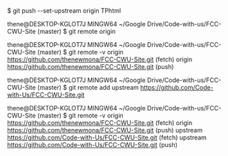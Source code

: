 $ git push --set-upstream origin TPhtml

thene@DESKTOP-KGLOT7J MINGW64 ~/Google Drive/Code-with-us/FCC-CWU-Site (master)
$ git remote
origin

thene@DESKTOP-KGLOT7J MINGW64 ~/Google Drive/Code-with-us/FCC-CWU-Site (master)
$ git remote -v
origin  https://github.com/thenewmona/FCC-CWU-Site.git (fetch)
origin  https://github.com/thenewmona/FCC-CWU-Site.git (push)

thene@DESKTOP-KGLOT7J MINGW64 ~/Google Drive/Code-with-us/FCC-CWU-Site (master)
$ git remote add upstream https://github.com/Code-with-Us/FCC-CWU-Site.git

thene@DESKTOP-KGLOT7J MINGW64 ~/Google Drive/Code-with-us/FCC-CWU-Site (master)
$ git remote -v
origin  https://github.com/thenewmona/FCC-CWU-Site.git (fetch)
origin  https://github.com/thenewmona/FCC-CWU-Site.git (push)
upstream        https://github.com/Code-with-Us/FCC-CWU-Site.git (fetch)
upstream        https://github.com/Code-with-Us/FCC-CWU-Site.git (push)